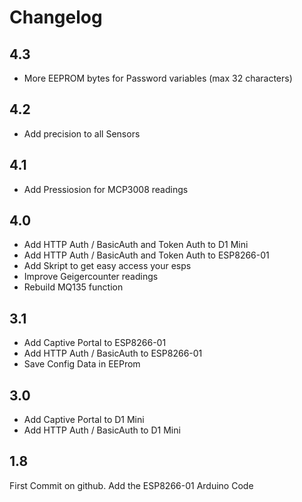 # Changelog #

## 4.3 ##

- More EEPROM bytes for Password variables (max 32 characters)


## 4.2 ##

- Add precision to all Sensors


## 4.1 ##

- Add Pressiosion for MCP3008 readings


## 4.0 ## 

- Add HTTP Auth / BasicAuth and Token Auth to D1 Mini
- Add HTTP Auth / BasicAuth and Token Auth to ESP8266-01
- Add Skript to get easy access your esps
- Improve Geigercounter readings
- Rebuild MQ135 function


## 3.1 ##

- Add Captive Portal to ESP8266-01
- Add HTTP Auth / BasicAuth to ESP8266-01
- Save Config Data in EEProm


## 3.0 ##

- Add Captive Portal to D1 Mini
- Add HTTP Auth / BasicAuth to D1 Mini


## 1.8 ##

First Commit on github. Add the ESP8266-01 Arduino Code





